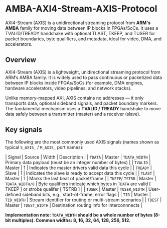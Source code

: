 # AMBA-AXI4-Stream-AXIS-Protocol
AXI4-Stream (AXIS) is a unidirectional streaming protocol from **ARM's AMBA** family for moving data between IP blocks in FPGAs/SoCs. It uses a TVALID/TREADY handshake with optional TLAST, TKEEP, and TUSER for packet boundaries, byte qualifiers, and metadata, ideal for video, DMA, and accelerators.
## Overview
AXI4-Stream (AXIS) is a lightweight, unidirectional streaming protocol from ARM’s AMBA family. It is widely used to pass continuous or packetized data between IP blocks inside FPGAs/SoCs (for example, DMA engines, hardware accelerators, video pipelines, and network stacks).

Unlike memory-mapped AXI, AXIS contains no addresses — it only transports data, optional sideband signals, and packet boundary markers. The fundamental mechanism uses a **TVALID / TREADY** handshake to move data safely between a transmitter (master) and a receiver (slave).

## Key signals
The following are the most commonly used AXIS signals (names shown as typical `S_AXIS_` / `M_AXIS_` port names):

| Signal           | Source | Width           | Description                                                                                      |
| `TDATA`          | Master | `TDATA_WIDTH`   | Primary data payload (must be an integer number of bytes)                                        | 
| `TVALID`         | Master | 1               | Indicates the master drivers valid data this cycle                                               |
| `TREADY`         | Slave  | 1               | Indicates the slave is ready to accept data this cycle                                           |
| `TLAST`          | Master | 1               | Marks the last beat of packet/frame                                                              |
| `TKEEP`/ `TSTRB` | Master | `TDATA_WIDTH/8` | Byte qualifiers indicate which bytes in `TDATA` are valid [ TKEEP ] or strobe qualifer [ TSTRB ] |
| `TUSER`          | Master | `TUSER_WIDTH`   | User-defined sideband bits, e.g., start-of-frame, error flags                                    | 
| `TID`            | Master | `TID_WIDTH`     | Stream identifier for routing or multi-stream scenarios                                          |
| `TDEST`          | Master | `TDEST_WIDTH`   | Destination routing info for interconnnects                                                      |

**Implementation note: `TDATA_WIDTH` should be a whole number of bytes (8-bit multiples). Common widths: 8, 16, 32, 64, 128, 256, 512.**

